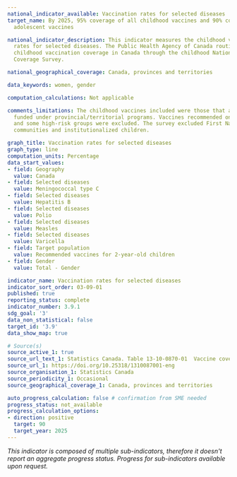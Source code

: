 ```yaml
---
national_indicator_available: Vaccination rates for selected diseases
target_name: By 2025, 95% coverage of all childhood vaccines and 90% coverage of all
  adolescent vaccines

national_indicator_description: This indicator measures the childhood vaccination
  rates for selected diseases. The Public Health Agency of Canada routinely monitors
  childhood vaccination coverage in Canada through the childhood National Immunization
  Coverage Survey.

national_geographical_coverage: Canada, provinces and territories

data_keywords: women, gender

computation_calculations: Not applicable

comments_limitations: The childhood vaccines included were those that are publicly
  funded under provincial/territorial programs. Vaccines recommended only for travel
  and some high-risk groups were excluded. The survey excluded First Nations on-reserve
  communities and institutionalized children.

graph_title: Vaccination rates for selected diseases
graph_type: line
computation_units: Percentage
data_start_values:
- field: Geography
  value: Canada
- field: Selected diseases
  value: Meningococcal type C
- field: Selected diseases
  value: Hepatitis B
- field: Selected diseases
  value: Polio
- field: Selected diseases
  value: Measles
- field: Selected diseases
  value: Varicella
- field: Target population
  value: Recommended vaccines for 2-year-old children
- field: Gender
  value: Total - Gender

indicator_name: Vaccination rates for selected diseases
indicator_sort_order: 03-09-01
published: true
reporting_status: complete
indicator_number: 3.9.1
sdg_goal: '3'
data_non_statistical: false
target_id: '3.9'
data_show_map: true

# Source(s)
source_active_1: true
source_url_text_1: Statistics Canada. Table 13-10-0870-01  Vaccine coverage estimates for recommended vaccines in children and pregnant women
source_url_1: https://doi.org/10.25318/1310087001-eng
source_organisation_1: Statistics Canada
source_periodicity_1: Occasional
source_geographical_coverage_1: Canada, provinces and territories

auto_progress_calculation: false # confirmation from SME needed
progress_status: not_available
progress_calculation_options:
- direction: positive
  target: 90
  target_year: 2025
---
```

<i>This indicator is composed of multiple sub-indicators, therefore it doesn't report an aggregate progress status. Progress for sub-indicators available upon request.</i>